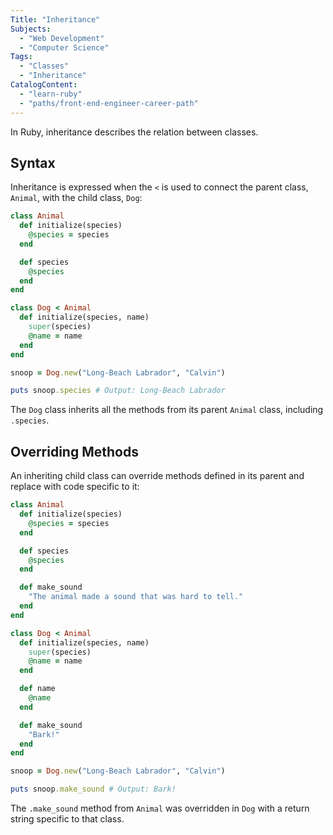 ```yaml
---
Title: "Inheritance"
Subjects:
  - "Web Development"
  - "Computer Science"
Tags: 
  - "Classes"
  - "Inheritance"
CatalogContent:
  - "learn-ruby"
  - "paths/front-end-engineer-career-path"
---
```


In Ruby, inheritance describes the relation between classes. 

## Syntax 

Inheritance is expressed when the `<` is used to connect the parent class, `Animal`, with the child class, `Dog`:

```rb
class Animal 
  def initialize(species)
    @species = species 
  end

  def species 
    @species
  end
end

class Dog < Animal
  def initialize(species, name) 
    super(species)
    @name = name
  end
end

snoop = Dog.new("Long-Beach Labrador", "Calvin")

puts snoop.species # Output: Long-Beach Labrador
```

The `Dog` class inherits all the methods from its parent `Animal` class, including `.species`. 

## Overriding Methods

An inheriting child class can override methods defined in its parent and replace with code specific to it: 

```rb
class Animal 
  def initialize(species) 
    @species = species
  end

  def species 
    @species
  end

  def make_sound 
    "The animal made a sound that was hard to tell."
  end
end

class Dog < Animal 
  def initialize(species, name) 
    super(species) 
    @name = name
  end

  def name 
    @name
  end

  def make_sound 
    "Bark!"
  end
end

snoop = Dog.new("Long-Beach Labrador", "Calvin")

puts snoop.make_sound # Output: Bark!
```

The `.make_sound` method from `Animal` was overridden in `Dog` with a return string specific to that class. 
